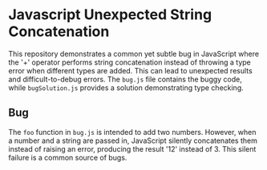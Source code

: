 # Javascript Unexpected String Concatenation
This repository demonstrates a common yet subtle bug in JavaScript where the '+' operator performs string concatenation instead of throwing a type error when different types are added.  This can lead to unexpected results and difficult-to-debug errors.
The `bug.js` file contains the buggy code, while `bugSolution.js` provides a solution demonstrating type checking.

## Bug
The `foo` function in `bug.js` is intended to add two numbers. However, when a number and a string are passed in, JavaScript silently concatenates them instead of raising an error, producing the result '12' instead of 3. This silent failure is a common source of bugs.